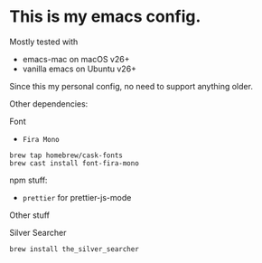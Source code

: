 # This is my emacs config.

Mostly tested with

 - emacs-mac on macOS v26+
 - vanilla emacs on Ubuntu v26+

Since this my personal config, no need to support anything older.

Other dependencies:

Font

 - `Fira Mono`

 ```
 brew tap homebrew/cask-fonts
 brew cast install font-fira-mono
 ```

npm stuff:

 - `prettier` for prettier-js-mode

Other stuff

Silver Searcher

```
brew install the_silver_searcher
```
